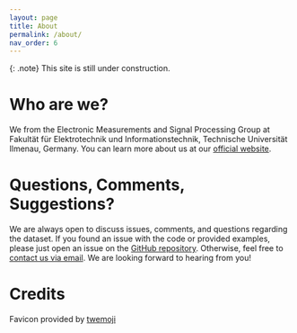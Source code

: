 ```yaml
---
layout: page
title: About
permalink: /about/
nav_order: 6
---
```


{: .note}
This site is still under construction.

# Who are we?
We from the Electronic Measurements and Signal Processing Group at Fakultät für Elektrotechnik und Informationstechnik, Technische Universität Ilmenau, Germany.
You can learn more about us at our [official website](https://www.tu-ilmenau.de/en/ems).

# Questions, Comments, Suggestions?
We are always open to discuss issues, comments, and questions regarding the dataset.
If you found an issue with the code or provided examples, please just open an issue on the [GitHub repository](https://github.com/EMS-TU-Ilmenau/isac-uav-dataset). 
Otherwise, feel free to [contact us via email](mailto:steffen.schieler@tu-ilmenau.de). 
We are looking forward to hearing from you!

# Credits

Favicon provided by [twemoji](https://twemoji.twitter.com/)
